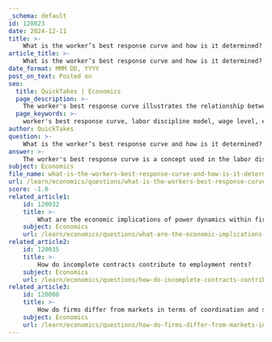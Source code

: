 ```yaml
---
_schema: default
id: 120023
date: 2024-12-11
title: >-
    What is the worker’s best response curve and how is it determined?
article_title: >-
    What is the worker’s best response curve and how is it determined?
date_format: MMM DD, YYYY
post_on_text: Posted on
seo:
  title: QuickTakes | Economics
  page_description: >-
    The worker's best response curve illustrates the relationship between wage levels and the corresponding effort exerted by workers, influenced by employment rent and the employer's marginal rate of transformation.
  page_keywords: >-
    worker's best response curve, labor discipline model, wage level, effort level, employment rent, wage determination, marginal rate of transformation, labor relations dynamics, optimal effort, economic context
author: QuickTakes
question: >-
    What is the worker’s best response curve and how is it determined?
answer: >-
    The worker's best response curve is a concept used in the labor discipline model to illustrate the relationship between the wage offered by the employer and the level of effort that the worker is willing to exert. Specifically, it describes the optimal effort level that a worker would choose for each possible wage level.\n\nTo determine the worker's best response curve, several factors are considered:\n\n1. **Wage Level**: The curve reflects how the worker's effort changes in response to different wage levels. For instance, if a firm pays £12 per hour, the worker may exert a certain level of effort, say 0.6. If the wage increases, the worker may be incentivized to exert more effort, as the potential benefits of higher wages outweigh the disutility of increased effort.\n\n2. **Employment Rent**: The concept of employment rent plays a crucial role in shaping the best response curve. Employment rent is the difference between the wage received and the worker's reservation income (such as unemployment benefits). If employment rent increases (for example, due to a rise in unemployment benefits), the worker's best response curve shifts upward, indicating that the worker will exert more effort for the same wage, as they have more to lose if they lose their job.\n\n3. **Slope of the Curve**: The slope of the best response curve is determined by the employer's marginal rate of transformation (MRT) of higher wages into worker effort. This slope indicates how much additional effort the worker is willing to provide in response to an increase in wage.\n\nIn summary, the worker's best response curve is a function that illustrates the level of effort chosen at each wage level, influenced by factors such as the wage offered, employment rent, and the economic context. It is a critical component in understanding the dynamics of labor relations and wage determination within firms.
subject: Economics
file_name: what-is-the-workers-best-response-curve-and-how-is-it-determined.md
url: /learn/economics/questions/what-is-the-workers-best-response-curve-and-how-is-it-determined
score: -1.0
related_article1:
    id: 120032
    title: >-
        What are the economic implications of power dynamics within firms?
    subject: Economics
    url: /learn/economics/questions/what-are-the-economic-implications-of-power-dynamics-within-firms
related_article2:
    id: 120035
    title: >-
        How do incomplete contracts contribute to employment rents?
    subject: Economics
    url: /learn/economics/questions/how-do-incomplete-contracts-contribute-to-employment-rents
related_article3:
    id: 120008
    title: >-
        How do firms differ from markets in terms of coordination and structure?
    subject: Economics
    url: /learn/economics/questions/how-do-firms-differ-from-markets-in-terms-of-coordination-and-structure
---
```


&nbsp;